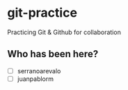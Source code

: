 # git-practice

Practicing Git &amp; Github for collaboration

## Who has been here?

- [ ] serranoarevalo
- [ ] juanpablorm
